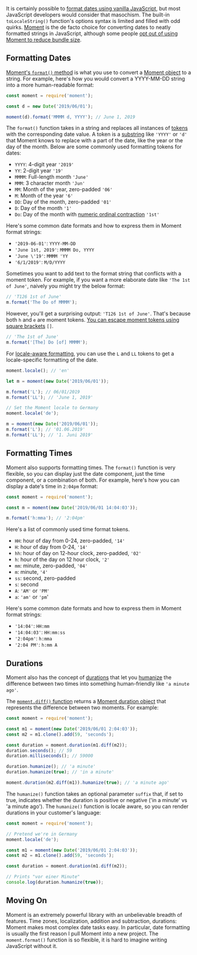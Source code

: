 It is certainly possible to
[format dates using vanilla JavaScript](https://masteringjs.io/tutorials/fundamentals/date_format),
but most JavaScript developers would consider that masochism. The built-in `toLocaleString()` function's options syntax is limited and filled with odd quirks.
[Moment](https://momentjs.com) is the de facto choice for converting dates to neatly
formatted strings in JavaScript, although some people [opt out of using Moment to reduce bundle size](https://github.com/you-dont-need/You-Dont-Need-Momentjs).

Formatting Dates
----------------

[Moment's `format()` method](https://momentjs.com/docs/#/displaying/) is what you
use to convert a [Moment object](https://momentjs.com/docs/#/parsing/object/) to a
string. For example, here's how you would convert a YYYY-MM-DD string into a more
human-readable format:

```javascript
const moment = require('moment');

const d = new Date('2019/06/01');

moment(d).format('MMMM d, YYYY'); // June 1, 2019
```

The `format()` function takes in a string and replaces all instances of [tokens](https://momentjs.com/docs/#/displaying/) with the corresponding date value. A token is a 
[substring](https://masteringjs.io/tutorials/fundamentals/substring) like `'YYYY'`
or `'d'` that Moment knows to replace with a part of the date, like the year or the
day of the month. Below are some commonly used formatting tokens for dates:

- `YYYY`: 4-digit year `'2019'`
- `YY`: 2-digit year `'19'`
- `MMMM`: Full-length month `'June'`
- `MMM`: 3 character month `'Jun'`
- `MM`: Month of the year, zero-padded `'06'`
- `M`: Month of the year `'6'`
- `DD`: Day of the month, zero-padded `'01'`
- `D`: Day of the month `'1'`
- `Do`: Day of the month with [numeric ordinal contraction](https://english.stackexchange.com/questions/147364/when-were-st-nd-rd-and-th-first-used) `'1st'`

Here's some common date formats and how to express them in Moment format strings:

- `'2019-06-01'`: `YYYY-MM-DD`
- `'June 1st, 2019'`: `MMMM Do, YYYY`
- `'June \'19'`: `MMMM 'YY`
- `'6/1/2019'`: `M/D/YYYY`

Sometimes you want to add text to the format string that conflicts with a moment
token. For example, if you want a more elaborate date like `'The 1st of June'`,
naively you might try the below format:

```javascript
// 'T126 1st of June'
m.format('The Do of MMMM');
```

However, you'll get a surprising output: `'T126 1st of June'`. That's because both
`h` and `e` are moment tokens. [You can escape moment tokens using square brackets](https://stackoverflow.com/questions/28241002/moment-js-include-text-in-middle-of-date-format) `[]`.

```javascript
// 'The 1st of June'
m.format('[The] Do [of] MMMM');
```

For [locale-aware formatting](https://momentjs.com/docs/#/parsing/), you can use
the `L` and `LL` tokens to get a locale-specific formatting of the date.

```javascript
moment.locale(); // 'en'

let m = moment(new Date('2019/06/01'));

m.format('L'); // 06/01/2019
m.format('LL'); // 'June 1, 2019'

// Set the Moment locale to Germany
moment.locale('de');

m = moment(new Date('2019/06/01'));
m.format('L'); // '01.06.2019'
m.format('LL'); // '1. Juni 2019'
```

Formatting Times
----------------

Moment also supports formatting times. The `format()` function is very flexible, so
you can display just the date component, just the time component, or a combination
of both. For example, here's how you can display a date's time in `2:04pm` format:

```javascript
const moment = require('moment');

const m = moment(new Date('2019/06/01 14:04:03'));

m.format('h:mma'); // '2:04pm'
```

Here's a list of commonly used time format tokens.

- `HH`: hour of day from 0-24, zero-padded, `'14'`
- `H`: hour of day from 0-24, `'14'`
- `hh`: hour of day on 12-hour clock, zero-padded, `'02'`
- `h`: hour of the day on 12 hour clock, `'2'`
- `mm`: minute, zero-padded, `'04'`
- `m`: minute, `'4'`
- `ss`: second, zero-padded
- `s`: second
- `A`: `'AM'` or `'PM'`
- `a`: `'am'` or `'pm`'

Here's some common date formats and how to express them in Moment format strings:

- `'14:04'`: `HH:mm`
- `'14:04:03'`: `HH:mm:ss`
- `'2:04pm'`: `h:mma`
- `'2:04 PM'`: `h:mm A`

Durations
---------

Moment also has the concept of [durations](https://momentjs.com/docs/#/durations/)
that let you [humanize](https://momentjs.com/docs/#/durations/humanize/) the
difference between two times into something human-friendly like `'a minute ago'`.

The [`moment.diff()` function](https://momentjs.com/docs/#/displaying/difference/) returns a [Moment duration object](https://momentjs.com/docs/#/durations/) that represents the difference between two moments. For example:

```javascript
const moment = require('moment');

const m1 = moment(new Date('2019/06/01 2:04:03'));
const m2 = m1.clone().add(59, 'seconds');

const duration = moment.duration(m1.diff(m2));
duration.seconds(); // 59
duration.milliseconds(); // 59000

duration.humanize(); // 'a minute'
duration.humanize(true); // 'in a minute'

moment.duration(m2.diff(m1)).humanize(true); // 'a minute ago'
```

The `humanize()` function takes an optional parameter `suffix` that, if set to
true, indicates whether the duration is positive or negative ('in a minute' vs 'a minute ago'). The `humanize()` function is locale aware, so you can render durations
in your customer's language:

```javascript
const moment = require('moment');

// Pretend we're in Germany
moment.locale('de');

const m1 = moment(new Date('2019/06/01 2:04:03'));
const m2 = m1.clone().add(59, 'seconds');

const duration = moment.duration(m1.diff(m2));

// Prints "vor einer Minute"
console.log(duration.humanize(true));
```

Moving On
---------

Moment is an extremely powerful library with an unbelievable breadth of features.
Time zones, localization, addition and subtraction, durations: Moment makes most
complex date tasks easy. In particular, date formatting is usually the first reason
I pull Moment into a new project. The `moment.format()` function is so flexible,
it is hard to imagine writing JavaScript without it.